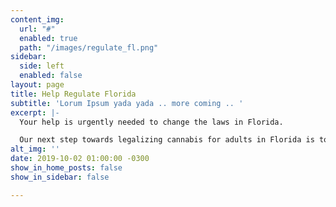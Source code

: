 ```yaml
---
content_img:
  url: "#"
  enabled: true
  path: "/images/regulate_fl.png"
sidebar:
  side: left
  enabled: false
layout: page
title: Help Regulate Florida
subtitle: 'Lorum Ipsum yada yada .. more coming .. '
excerpt: |-
  Your help is urgently needed to change the laws in Florida.

  Our next step towards legalizing cannabis for adults in Florida is to qualify for Supreme Court review.
alt_img: ''
date: 2019-10-02 01:00:00 -0300
show_in_home_posts: false
show_in_sidebar: false

---
```

